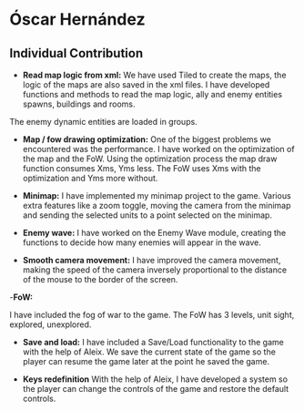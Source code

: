 ﻿# Óscar Hernández
## Individual Contribution

- **Read map logic from xml:**
We have used Tiled to create the maps, the logic of the maps are also saved in the xml files. 
I have developed functions and methods to read the map logic, ally and enemy entities spawns, buildings and rooms.

The enemy dynamic entities are loaded in groups.

- **Map / fow  drawing optimization:**
One of the biggest problems we encountered was the performance. I have worked on the optimization of the map and the FoW. Using the optimization process the map draw function consumes Xms, Yms less.
The FoW uses Xms with the optimization and Yms more without.

- **Minimap:**
I have implemented my minimap project to the game.  Various extra features like a zoom toggle, moving the camera from the minimap and sending the selected units to a point selected on the minimap.


- **Enemy wave:**
I have worked on the Enemy Wave module, creating the functions to decide how many enemies will appear in the wave.

- **Smooth camera movement:**
I have improved the camera movement, making the speed of the camera inversely proportional to the distance of the mouse to the border of the screen.

-**FoW:**

I have included the fog of war to the game. The FoW has 3 levels, unit sight, explored, unexplored.

- **Save and load:**
I have included a Save/Load functionality to the game with the help of Aleix. We save the current state of the game so the player can resume the game later at the point he saved the game.

- **Keys redefinition**
With the help of Aleix, I have developed a system so the player can change the controls of the game and restore the default controls.
